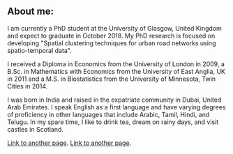 ## About me:

I am currently a PhD student at the University of Glasgow, United Kingdom and expect to graduate in October 2018.  My PhD research is focused on  developing "Spatial clustering techniques for  urban road networks using spatio-temporal data".

I received a Diploma in Economics from the University of London in 2009, a B.Sc. in Mathematics with Economics from the University of East Anglia, UK in 2011 and a M.S. in Biostatistics from the University of Minnesota, Twin Cities in 2014. 

I was born in India and raised in the expatriate community in Dubai, United Arab Emirates. I speak English as a first language and have varying degrees of proficiency in other languages that include Arabic, Tamil, Hindi, and Telugu. In my spare time, I like to drink tea, dream on rainy days, and visit castles in Scotland.

[Link to another page](another-page).
[Link to another page](another-page).


